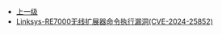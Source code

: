 * [上一级](docs/wy876_poc/)
* [Linksys-RE7000无线扩展器命令执行漏洞(CVE-2024-25852)](docs/wy876_poc/Linksys/Linksys-RE7000%E6%97%A0%E7%BA%BF%E6%89%A9%E5%B1%95%E5%99%A8%E5%91%BD%E4%BB%A4%E6%89%A7%E8%A1%8C%E6%BC%8F%E6%B4%9E%28CVE-2024-25852%29.md)
